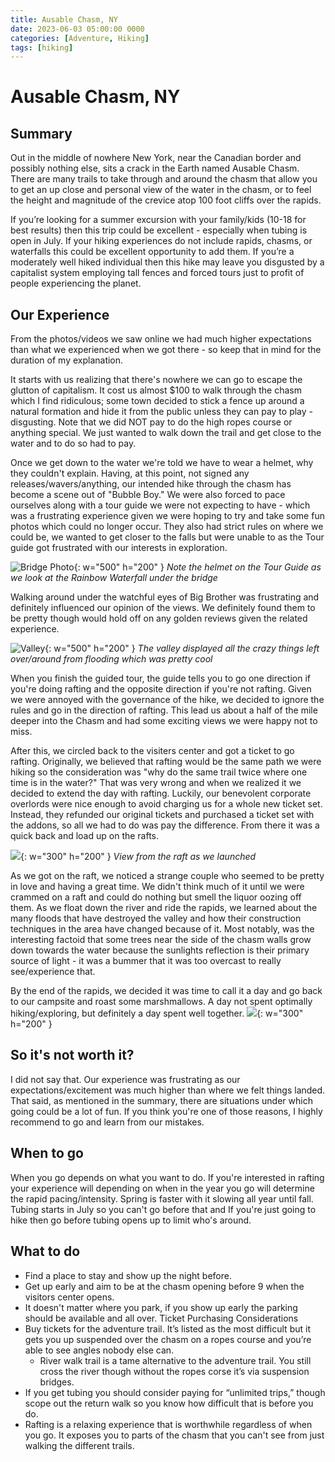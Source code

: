 ```yaml
---
title: Ausable Chasm, NY
date: 2023-06-03 05:00:00 0000
categories: [Adventure, Hiking]
tags: [hiking]
---
```



# Ausable Chasm, NY

## Summary  
Out in the middle of nowhere New York, near the Canadian border and possibly nothing else, sits a crack in the Earth named Ausable Chasm. There are many trails to take through and around the chasm that allow you to get an up close and personal view of the water in the chasm, or to feel the height and magnitude of the crevice atop 100 foot cliffs over the rapids. 

If you’re looking for a summer excursion with your family/kids (10-18 for best results) then this trip could be excellent - especially when tubing is open in July. If your hiking experiences do not include rapids, chasms, or waterfalls this could be excellent opportunity to add them. If you’re a moderately well hiked individual then this hike may leave you disgusted by a capitalist system employing tall fences and forced tours just to profit of people experiencing the planet. 

## Our Experience 
From the photos/videos we saw online we had much higher expectations than what we experienced when we got there - so keep that in mind for the duration of my explanation. 

It starts with us realizing that there's nowhere we can go to escape the glutton of capitalism. It cost us almost $100 to walk through the chasm which I find ridiculous; some town decided to stick a fence up around a natural formation and hide it from the public unless they can pay to play - disgusting. Note that we did NOT pay to do the high ropes course or anything special. We just wanted to walk down the trail and get close to the water and to do so had to pay. 

Once we get down to the water we're told we have to wear a helmet, why they couldn't explain. Having, at this point, not signed any releases/wavers/anything, our intended hike through the chasm has become a scene out of "Bubble Boy." We were also forced to pace ourselves along with a tour guide we were not expecting to have - which was a frustrating experience given we were hoping to try and take some fun photos which could no longer occur. They also had strict rules on where we could be, we wanted to get closer to the falls but were unable to as the Tour guide got frustrated with our interests in exploration. 

![Bridge Photo](/assets/photos/adventure-posts/2023-06-03-bridge.jpeg){: w="500" h="200" }
*Note the helmet on the Tour Guide as we look at the Rainbow Waterfall under the bridge* 

Walking around under the watchful eyes of Big Brother was frustrating and definitely influenced our opinion of the views. We definitely found them to be pretty though would hold off on any golden reviews given the related experience. 

![Valley](/assets/photos/adventure-posts/2023-06-03-valley.jpeg){: w="500" h="200" }
*The valley displayed all the crazy things left over/around from flooding which was pretty cool* 

When you finish the guided tour, the guide tells you to go one direction if you're doing rafting and the opposite direction if you're not rafting. Given we were annoyed with the governance of the hike, we decided to ignore the rules and go in the direction of rafting. This lead us about a half of the mile deeper into the Chasm and had some exciting views we were happy not to miss. 

After this, we circled back to the visiters center and got a ticket to go rafting. Originally, we believed that rafting would be the same path we were hiking so the consideration was "why do the same trail twice where one time is in the water?" That was very wrong and when we realized it we decided to extend the day with rafting. Luckily, our benevolent corporate overlords were nice enough to avoid charging us for a whole new ticket set. Instead, they refunded our original tickets and purchased a ticket set with the addons, so all we had to do was pay the difference. From there it was a quick back and load up on the rafts. 


![](/assets/photos/adventure-posts/2023-06-03-raft.jpeg){: w="300" h="200" }
*View from the raft as we launched*

As we got on the raft, we noticed a strange couple who seemed to be pretty in love and having a great time. We didn't think much of it until we were crammed on a raft and could do nothing but smell the liquor oozing off them. As we float down the river and ride the rapids, we learned about the many floods that have destroyed the valley and how their construction techniques in the area have changed because of it. Most notably, was the interesting factoid that some trees near the side of the chasm walls grow down towards the water because the sunlights reflection is their primary source of light - it was a bummer that it was too overcast to really see/experience that. 

By the end of the rapids, we decided it was time to call it a day and go back to our campsite and roast some marshmallows. A day not spent optimally hiking/exploring, but definitely a day spent well together. 
![](/assets/photos/adventure-posts/2023-06-03-camping.jpeg){: w="300" h="200" }

## So it's not worth it? 
I did not say that. Our experience was frustrating as our expectations/excitement was much higher than where we felt things landed. That said, as mentioned in the summary, there are situations under which going could be a lot of fun. If you think you're one of those reasons, I highly recommend to go and learn from our mistakes. 

## When to go 
When you go depends on what you want to do. If you're interested in rafting your experience will depending on when in the year you go will determine the rapid pacing/intensity. Spring is faster with it slowing all year until fall. Tubing starts in July so you can't go before that and If you're just going to hike then go before tubing opens up to limit who's around. 

## What to do
* Find a place to stay and show up the night before.
* Get up early and aim to be at the chasm opening before 9 when the visitors center opens. 
* It doesn't matter where you park, if you show up early the parking should be available and all over. 
Ticket Purchasing Considerations 
* Buy tickets for the adventure trail. It’s listed as the most difficult but it gets you up suspended over the chasm on a ropes course and you’re able to see angles nobody else can. 
  * River walk trail is a tame alternative to the adventure trail. You still cross the river though without the ropes corse it’s via suspension bridges. 
* If you get tubing you should consider paying for “unlimited trips,” though scope out the return walk so you know how difficult that is before you do.
* Rafting is a relaxing experience that is worthwhile regardless of when you go. It exposes you to parts of the chasm that you can't see from just walking the different trails. 


